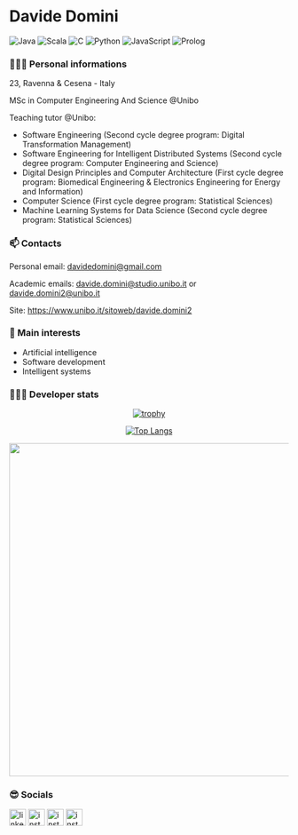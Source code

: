 # Davide Domini

![Java](https://img.shields.io/badge/Java-Fluent-red)
![Scala](https://img.shields.io/badge/Scala-Good-Green)
![C](https://img.shields.io/badge/C-Good-Green)
![Python](https://img.shields.io/badge/Python-Intermediate-blue)
![JavaScript](https://img.shields.io/badge/JavaScript-Beginner-yellow)
![Prolog](https://img.shields.io/badge/Prolog-Beginner-yellow)

### 🙋🏻‍♂️ Personal informations
23, Ravenna & Cesena - Italy

MSc in Computer Engineering And Science @Unibo

Teaching tutor @Unibo:
- Software Engineering (Second cycle degree program: Digital Transformation Management)
- Software Engineering for Intelligent Distributed Systems (Second cycle degree program: Computer Engineering and Science)
- Digital Design Principles and Computer Architecture (First cycle degree program: Biomedical Engineering & Electronics Engineering for Energy and Information)
- Computer Science (First cycle degree program: Statistical Sciences)
- Machine Learning Systems for Data Science (Second cycle degree program: Statistical Sciences)


### 📫 Contacts
Personal email: davidedomini@gmail.com 

Academic emails: davide.domini@studio.unibo.it  or  davide.domini2@unibo.it

Site: https://www.unibo.it/sitoweb/davide.domini2



### 🌱 Main interests
- Artificial intelligence
- Software development 
- Intelligent systems

### 👨🏻‍💻 Developer stats

<div align="center">
 
  [![trophy](https://github-profile-trophy.vercel.app/?username=davidedomini&theme=dracula&row=1)](https://github.com/ryo-ma/github-profile-trophy)
 
 [![Top Langs](https://github-readme-stats.vercel.app/api/top-langs/?username=davidedomini&hide=TLA,Assembly,lua&theme=discord_old_blurple&bg_color=135,0F2027,203A43,2C5364&layout=compact)](https://github.com/anuraghazra/github-readme-stats)
 
 <img
  src="https://cr-ss-service.azurewebsites.net/api/ScreenShot?widget=summary&username=davidedomini&badges=3&show-avatar=false&style=--header-bg-color:%23000;--border-radius:10px" width="600px" heigth="300px"
/>
 
</div>

### 😎 Socials

<a href="https://www.linkedin.com/in/davide-domini-3b9625175/"><img src="https://www.vectorlogo.zone/logos/linkedin/linkedin-icon.svg" width="30px" alt="linkedin"></a>
<a href="https://instagram.com/_davidedomini?igshid=YmMyMTA2M2Y="><img src="https://www.vectorlogo.zone/logos/instagram/instagram-icon.svg" width="30px" alt="instagram"></a>
<a href="https://www.facebook.com/davide.domini.7"><img src="https://www.vectorlogo.zone/logos/facebook/facebook-icon.svg" width="30px" alt="instagram"></a>
<a href="https://twitter.com/domini_davide"><img src="https://www.vectorlogo.zone/logos/twitter/twitter-icon.svg" width="30px" alt="instagram"></a>
 <!--
**davidedomini/davidedomini** is a ✨ _special_ ✨ repository because its `README.md` (this file) appears on your GitHub profile.

Here are some ideas to get you started:

- 🔭 I’m currently working on ...
- 🌱 I’m currently learning ...
- 👯 I’m looking to collaborate on ...
- 🤔 I’m looking for help with ...
- 💬 Ask me about ...
- 📫 How to reach me: ...
- 😄 Pronouns: ...
- ⚡ Fun fact: ...
-->

